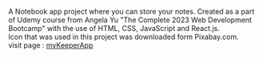 A Notebook app project where you can store your notes. Created as a part of Udemy course from Angela Yu "The Complete 2023 Web Development Bootcamp" with the use of HTML, CSS, JavaScript and React.js.
<br />
Icon that was used in this project was downloaded form Pixabay.com.
<br />
visit page : <a href="https://anngryg.github.io/Notebook/">myKeeperApp</a>
